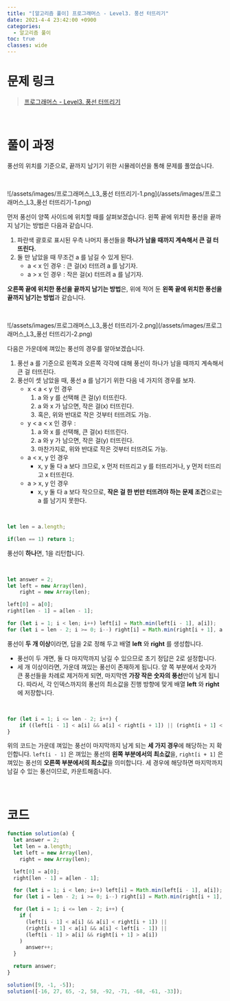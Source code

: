 ```yaml
---
title: "[알고리즘 풀이] 프로그래머스 - Level3. 풍선 터뜨리기"
date: 2021-4-4 23:42:00 +0900
categories:
  - 알고리즘 풀이
toc: true
classes: wide
---
```


# 문제 링크

> [프로그래머스 - Level3. 풍선 터뜨리기](https://programmers.co.kr/learn/courses/30/lessons/68646?language=javascript)

<br>

# 풀이 과정

풍선의 위치를 기준으로, 끝까지 남기기 위한 시뮬레이션을 통해 문제를 풀었습니다.

<br>

![/assets/images/프로그래머스_L3_풍선 터뜨리기-1.png](/assets/images/프로그래머스_L3_풍선 터뜨리기-1.png)

먼저 풍선이 양쪽 사이드에 위치할 때를 살펴보겠습니다. 왼쪽 끝에 위치한 풍선을 끝까지 남기는 방법은 다음과 같습니다.

1. 파란색 괄호로 표시된 우측 나머지 풍선들을 **하나가 남을 때까지 계속해서 큰 걸 터뜨린다.**
2. 둘 만 남았을 때 무조건 a 를 남길 수 있게 된다.
   - a < x 인 경우 : 큰 걸(x) 터뜨려 a 를 남기자.
   - a > x 인 경우 : 작은 걸(x) 터뜨려 a 를 남기자.

**오른쪽 끝에 위치한 풍선을 끝까지 남기는 방법**은, 위에 적어 둔 **왼쪽 끝에 위치한 풍선을 끝까지 남기는 방법**과 같습니다.

<br>

![/assets/images/프로그래머스_L3_풍선 터뜨리기-2.png](/assets/images/프로그래머스_L3_풍선 터뜨리기-2.png)

다음은 가운데에 껴있는 풍선의 경우를 알아보겠습니다.

1. 풍선 a 를 기준으로 왼쪽과 오른쪽 각각에 대해 풍선이 하나가 남을 때까지 계속해서 큰 걸 터뜨린다.
2. 풍선이 셋 남았을 때, 풍선 a 를 남기기 위한 다음 네 가지의 경우를 보자.
   - x < a < y 인 경우
     1. a 와 y 를 선택해 큰 걸(y) 터뜨린다.
     2. a 와 x 가 남으면, 작은 걸(x) 터뜨린다.
     3. 혹은, 위와 반대로 작은 것부터 터뜨려도 가능.
   - y < a < x 인 경우 :
     1. a 와 x 를 선택해, 큰 걸(x) 터뜨린다.
     2. a 와 y 가 남으면, 작은 걸(y) 터뜨린다.
     3. 마찬가지로, 위와 반대로 작은 것부터 터뜨려도 가능.
   - a < x, y 인 경우
     - x, y 둘 다 a 보다 크므로, x 먼저 터뜨리고 y 를 터뜨리거나, y 먼저 터뜨리고 x 터뜨린다.
   - a > x, y 인 경우
     - x, y 둘 다 a 보다 작으므로, **작은 걸 한 번만 터뜨려야 하는 문제 조건**으로는 a 를 남기지 못한다.

<br>

```jsx
let len = a.length;

if(len == 1) return 1;
```

풍선이 **하나**면, 1을 리턴합니다.

<br>

```jsx
let answer = 2;
let left = new Array(len),
    right = new Array(len);

left[0] = a[0];
right[len - 1] = a[len - 1];

for (let i = 1; i < len; i++) left[i] = Math.min(left[i - 1], a[i]);
for (let i = len - 2; i >= 0; i--) right[i] = Math.min(right[i + 1], a[i]);
```

풍선이 **두 개 이상**이라면, 답을 2로 정해 두고 배열 **left** 와 **right** 를 생성합니다.

- 풍선이 두 개면, 둘 다 마지막까지 남길 수 있으므로 초기 정답은 2로 설정합니다.
- 세 개 이상이라면, 가운데 껴있는 풍선이 존재하게 됩니다. 양 쪽 부분에서 숫자가 큰 풍선들을 차례로 제거하게 되면, 마지막엔 **가장 작은 숫자의 풍선**만이 남게 됩니다. 따라서, 각 인덱스까지의 풍선의 최소값을 진행 방향에 맞게 배열 **left** 와 **right** 에 저장합니다.

<br>

```jsx
for (let i = 1; i <= len - 2; i++) {
    if ((left[i - 1] < a[i] && a[i] < right[i + 1]) || (right[i + 1] < a[i] && a[i] < left[i - 1]) || (left[i - 1] > a[i] && right[i + 1] > a[i])) answer++;
}
```

위의 코드는 가운데 껴있는 풍선이 마지막까지 남게 되는 **세 가지 경우**에 해당하는 지 확인합니다. `left[i - 1]` 은 껴있는 풍선의 **왼쪽 부분에서의 최소값**을, `right[i + 1]` 은 껴있는 풍선의 **오른쪽 부분에서의 최소값**을 의미합니다. 세 경우에 해당하면 마지막까지 남길 수 있는 풍선이므로, 카운트해줍니다.

<br>

# 코드

```jsx
function solution(a) {
  let answer = 2;
  let len = a.length;
  let left = new Array(len),
    right = new Array(len);

  left[0] = a[0];
  right[len - 1] = a[len - 1];

  for (let i = 1; i < len; i++) left[i] = Math.min(left[i - 1], a[i]);
  for (let i = len - 2; i >= 0; i--) right[i] = Math.min(right[i + 1], a[i]);

  for (let i = 1; i <= len - 2; i++) {
    if (
      (left[i - 1] < a[i] && a[i] < right[i + 1]) ||
      (right[i + 1] < a[i] && a[i] < left[i - 1]) ||
      (left[i - 1] > a[i] && right[i + 1] > a[i])
    )
      answer++;
  }

  return answer;
}

solution([9, -1, -5]);
solution([-16, 27, 65, -2, 58, -92, -71, -68, -61, -33]);
```
